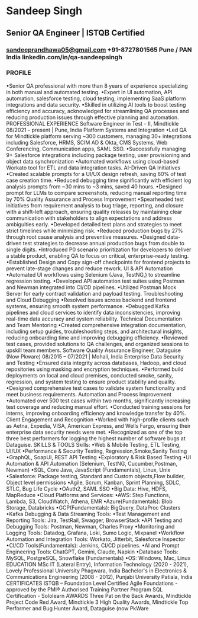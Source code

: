# Sandeep Singh
## Senior QA Engineer | ISTQB Certified
### sandeeprandhawa05@gmail.com +91-8727801565 Pune / PAN India linkedin.com/in/qa-sandeepsingh


### PROFILE
•Senior QA professional with more than 8 years of experience specializing in both manual and automated testing.
•Expert in UI automation, API automation, salesforce testing, cloud testing, implementing SaaS platform integrations and
data security.
•Skilled in utilizing AI tools to boost testing efficiency and accuracy, acknowledged for streamlining QA processes and reducing
production issues through effective planning and automation.
PROFESSIONAL EXPERIENCE
Software Engineer in Test - II, Mindtickle 08/2021 – present | Pune, India
Platform Systems and Integration
•Led QA for Mindtickle platform serving ~300 customers, managing 30+ integrations including Salesforce, HRMS, SCIM AD & Okta,
CMS Systems, Web Conferencing, Communication apps, SAML SSO.
•Successfully managing 9+ Salesforce integrations including package testing, user provisioning and object data synchronization
•Automated workflows using cloud-based Workato tool for ETL and data integration tasks.
AI-Driven QA Initiatives
•Created scalable prompts for a UI/UX design refresh, saving 60% of test case creation time.
•Reduced debugging time significantly with efficient log analysis prompts from ~30 mins to ~3 mins, saved 40 hours.
•Designed prompt for LLMs to compare screenshots, reducing manual reporting time by 70%
Quality Assurance and Process Improvement
•Spearheaded test initiatives from requirement analysis to bug triage, reporting, and closure with a shift-left approach, ensuring
quality releases by maintaining clear communication with stakeholders to align expectations and address ambiguities early.
•Developed detailed test plans and strategies to meet strict timelines while minimizing risk.
•Reduced production bugs by 27% through root cause analysis and preventive measures.
•Designed data-driven test strategies to decrease annual production bugs from double to single digits.
•Introduced P0 scenario prioritization for developers to deliver a stable product, enabling QA to focus on critical, enterprise-ready
testing.
•Established Design and Copy sign-off checkpoints for frontend projects to prevent late-stage changes and reduce rework.
UI & API Automation
•Automated UI workflows using Selenium (Java, TestNG,) to streamline regression testing.
•Developed API automation test suites using Postman and Newman integrated into CI/CD pipelines.
•Utilized Postman Mock Server for early contract validation and payload testing.
Troubleshooting and Cloud Debugging
•Resolved issues across backend and frontend systems, ensuring smooth system performance.
•Debugged Kafka pipelines and cloud services to identify data inconsistencies, improving real-time data accuracy and system
reliability.
Technical Documentation and Team Mentoring
•Created comprehensive integration documentation, including setup guides, troubleshooting steps, and architectural insights,
reducing onboarding time and improving debugging efficiency.
•Reviewed test cases, provided solutions to QA challenges, and organized sessions to upskill team members.
Software Quality Assurance Engineer, Dataguise (Now Pkware) 08/2015 – 07/2021 | Mohali, India
Enterprise Data Security and Testing
•Ensured data integrity across databases, Hadoop, and cloud repositories using masking and encryption techniques.
•Performed build deployments on local and cloud premises, conducted smoke, sanity, regression, and system testing to ensure
product stability and quality.
•Designed comprehensive test cases to validate system functionality and meet business requirements.
Automation and Process Improvement
•Automated over 500 test cases within two months, significantly increasing test coverage and reducing manual effort.
•Conducted training sessions for interns, improving onboarding efficiency and knowledge transfer by 40%.
Client Engagement and Recognition
•Worked with high-profile clients such as Aetna, Expedia, VISA, American Express, and Wells Fargo, ensuring their enterprise data
security needs were met.
•Recognized as one of the top three best performers for logging the highest number of software bugs at Dataguise.
SKILLS & TOOLS
Skills:
•Web & Mobile Testing, ETL Testing, UI/UX
•Performance & Security Testing, Regression,Smoke,Sanity Testing
•GraphQL, SoapUI, REST API Testing
•Exploratory & Risk Based Testing
•UI Automation & API Automation (Selenium, TestNG, Cucumber,Postman, Newman)
•SQL, Core Java, JavaScript (Fundamentals), Linux, Unix
•Salesforce: Package testing, Standard and Custom objects,Flow builder, Object level permissions
•Agile, Scrum, Kanban, Sprint Planning, SDLC, STLC, Bug Life Cycle
•OAuth2, SAML SSO
•Big Data: Hive, HDFS, MapReduce
•Cloud Platforms and Services:
•AWS: Step Functions, Lambda, S3, CloudWatch, Athena, EMR
•Azure(Fundamentals): Blob Storage, Databricks
•GCP(Fundamentals): BigQuery, DataProc Clusters
•Kafka Debugging & Data Streaming
Tools:
•Test Management and Reporting Tools: Jira, TestRail, Swagger, BrowserStack
•API Testing and Debugging Tools: Postman, Newman, Charles Proxy
•Monitoring and Logging Tools: Datadog, Grafana, Loki, Sumo Logic, Mixpanel
•Workflow Automation and Integration Tools: Workato, Jitterbit, Salesforce Inspector
•CI/CD Tools(Fundamentals): Jenkins, CI/CD pipelines.
•AI and Prompt Engineering Tools: ChatGPT, Gemini, Claude, Napkin
•Database Tools: MySQL, PostgreSQL, Snowflake (Fundamentals)
•OS: Windows, Mac, Linux
EDUCATION
MSc IT (Lateral Entry), Information Technology (2020 - 2021),
Lovely Professional University
Phagwara, India
Bachelor's in Electronics & Communications Engineering (2008 -
2012), Punjabi University
Patiala, India
CERTIFICATES
ISTQB – Foundation Level Certified Agile Foundations -
approved by the PMI® Authorised
Training Partner Program
SQL Certification - Sololearn
AWARDS
Three Pat on the Back Awards, Mindtickle
Project Code Red Award, Mindtickle
3 High Quality Awards, Mindtickle
Top Performer and Bug Hunter Award, Dataguise (now PkWare
